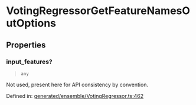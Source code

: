 # VotingRegressorGetFeatureNamesOutOptions

## Properties

### input\_features?

> `any`

Not used, present here for API consistency by convention.

Defined in:  [generated/ensemble/VotingRegressor.ts:462](https://github.com/transitive-bullshit/scikit-learn-ts/blob/92ab806/packages/sklearn/src/generated/ensemble/VotingRegressor.ts#L462)
